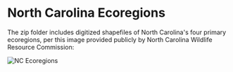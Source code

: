# North Carolina Ecoregions
The zip folder includes digitized shapefiles of North Carolina's four primary ecoregions, per this image provided publicly by North Carolina Wildlife Resource Commission:

![NC Ecoregions](https://www.BrentPease1.github.com/north_carolina_ecoregions/Map_NC_Ecoregion_Boundaries.jpg)

